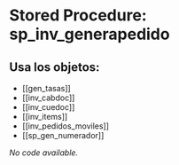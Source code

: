 # Stored Procedure: sp_inv_generapedido

## Usa los objetos:
- [[gen_tasas]]
- [[inv_cabdoc]]
- [[inv_cuedoc]]
- [[inv_items]]
- [[inv_pedidos_moviles]]
- [[sp_gen_numerador]]

*No code available.*

